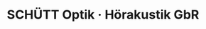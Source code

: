 ---
title: "SCHÜTT Optik · Hörakustik GbR"
url: /ludwigsburg/schuett-optik-hoerakustik-gbr/
shop: Optiker
---